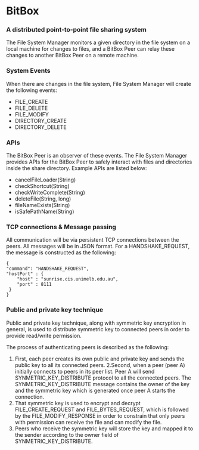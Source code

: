 # BitBox
### A distributed point-to-point file sharing system

The File System Manager monitors a given directory in the file system on a local machine for changes to files, and a BitBox Peer can relay these changes to another BitBox Peer on a remote machine. 


### System Events
When there are changes in the file system, File System Manager will create the following events:
- FILE_CREATE 
- FILE_DELETE
- FILE_MODIFY
- DIRECTORY_CREATE
- DIRECTORY_DELETE

### APIs
The BitBox Peer is an observer of these events. The File System Manager provides APIs for the BitBox Peer to safely interact with files and directories inside the share directory. Example APIs are listed below: 

- cancelFileLoader(String)
- checkShortcut(String)
- checkWriteComplete(String) 
- deleteFile(String, long)
- fileNameExists(String)
- isSafePathName(String)

### TCP connections & Message passing
All communication will be via persistent TCP connections between the peers. All messages will be in JSON format. For a HANDSHAKE_REQUEST, the message is constructed as the following:

```
{
"command": "HANDSHAKE_REQUEST",
"hostPort" : {
    "host" : "sunrise.cis.unimelb.edu.au",
    "port" : 8111
 }
}
```

### Public and private key technique
Public and private key technique, along with symmetric key encryption in general, is used to distribute symmetric key to connected peers in order to provide read/write permission.

The process of authenticating peers is described as the following:

1. First, each peer creates its own public and private key and sends the public key to all its connected peers.
2.Second, when a peer (peer A) initially connects to peers in its peer list. Peer A will send SYNMETRIC_KEY_DISTRIBUTE protocol to all the connected peers. The SYNMETRIC_KEY_DISTRIBUTE message contains the owner of the key and the symmetric key which is generated once peer A starts the connection. 
3. That symmetric key is used to encrypt and decrypt FILE_CREATE_REQUEST and FILE_BYTES_REQUEST, which is followed by the FILE_MODIFY_RESPONSE in order to constrain that only peers with permission can receive the file and can modify the file.
4. Peers who receive the symmetric key will store the key and mapped it to the sender according to the owner field 
of SYNMETRIC_KEY_DISTRIBUTE.

